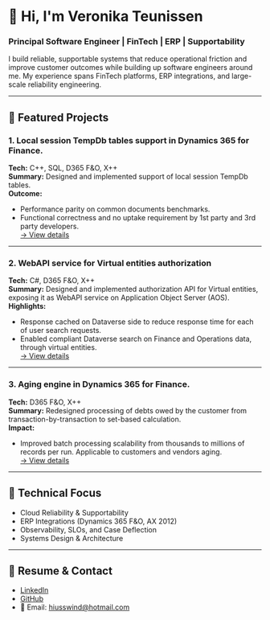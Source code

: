 # 👋 Hi, I'm Veronika Teunissen  
### Principal Software Engineer | FinTech | ERP | Supportability  

I build reliable, supportable systems that reduce operational friction and improve customer outcomes while building up software engineers around me. My experience spans FinTech platforms, ERP integrations, and large-scale reliability engineering.  

---

## 🧩 Featured Projects  

### 1. Local session TempDb tables support in Dynamics 365 for Finance.  
**Tech:** C++, SQL, D365 F&O, X++  
**Summary:** Designed and implemented support of local session TempDb tables.  
**Outcome:**  
- Performance parity on common documents benchmarks.  
- Functional correctness and no uptake requirement by 1st party and 3rd party developers.   
[→ View details](projects/local_tempdb.md)  

---

### 2. WebAPI service for Virtual entities authorization  
**Tech:** C#, D365 F&O, X++  
**Summary:** Designed and implemented authorization API for Virtual entities, exposing it as WebAPI service on Application Object Server (AOS).  
**Highlights:**  
- Response cached on Dataverse side to reduce response time for each of user search requests.
- Enabled compliant Dataverse search on Finance and Operations data, through virtual entities.  
[→ View details](projects/ve_authorization.md)

---

### 3. Aging engine in Dynamics 365 for Finance.  
**Tech:**  D365 F&O, X++  
**Summary:** Redesigned processing of debts owed by the customer from transaction-by-transaction to set-based calculation.  
**Impact:**  
- Improved batch processing scalability from thousands to millions of records per run. Applicable to customers and vendors aging.  
[→ View details](projects/aging_engine.md)

---

## 🧠 Technical Focus
- Cloud Reliability & Supportability
- ERP Integrations (Dynamics 365 F&O, AX 2012)
- Observability, SLOs, and Case Deflection
- Systems Design & Architecture

---

## 📄 Resume & Contact
- [LinkedIn](https://www.linkedin.com/in/veronika-teunissen-24766b57/)  
- [GitHub](https://github.com/Vika5006)  
- 📧 Email: hiusswind@hotmail.com  

